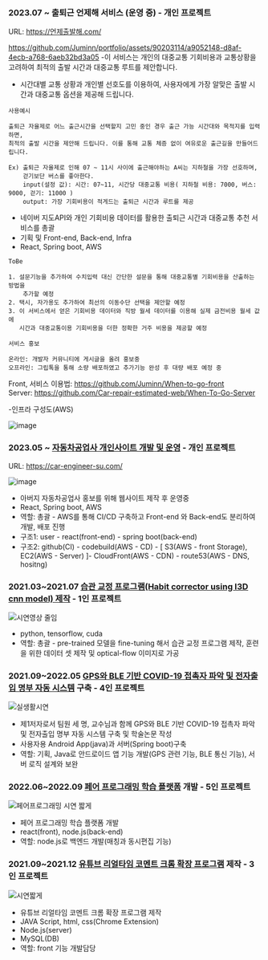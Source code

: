 ### 2023.07 ~ 출퇴근 언제해 서비스 (운영 중) - 개인 프로젝트

URL: https://언제출발해.com/ 

https://github.com/Juminn/portfolio/assets/90203114/a9052148-d8af-4ecb-a768-6aeb32bd3a05
-이 서비스는 개인의 대중교통 기회비용과 교통상황을 고려하여 최적의 출발 시간과 대중교통 루트를 제안합니다.
- 시간대별 교통 상황과 개인별 선호도를 이용하여, 사용자에게 가장 알맞은 출발 시간과 대중교통 옵션을 제공해 드립니다.

```
사용예시

출퇴근 자율제로 어느 출근시간을 선택할지 고민 중인 경우 출근 가능 시간대와 목적지를 입력하면,
최적의 출발 시간을 제안해 드립니다. 이를 통해 교통 체증 없이 여유로운 출근길을 만들어드립니다.

Ex) 출퇴근 자율제로 인해 07 ~ 11시 사이에 출근해야하는 A씨는 지하철을 가장 선호하며,
    걷기보단 버스를 좋아한다.
    input(설정 값): 시간: 07~11, 시간당 대중교통 비용( 지하철 비용: 7000, 버스: 9000, 걷기: 11000 )
    output: 가장 기회비용이 적게드는 출퇴근 시간과 루트를 제공
```

- 네이버 지도API와 개인 기회비용 데이터를 활용한 출퇴근 시간과 대중교통 추천 서비스를 총괄
- 기획 및 Front-end, Back-end, Infra
- React, Spring boot, AWS

```
ToBe

1. 설문기능을 추가하여 수치입력 대신 간단한 설문을 통해 대중교통별 기회비용을 산출하는 방법을
    추가할 예정 
2. 택시, 자가용도 추가하여 최선의 이동수단 선택을 제안할 예정
3. 이 서비스에서 얻은 기회비용 데이터와 직방 월세 데이터를 이용해 실제 금전비용 월세 값에
   시간과 대중교통이용 기회비용을 더한 정확한 거주 비용을 제공할 예정
```

```
서비스 홍보

온라인: 개발자 커뮤니티에 게시글을 올려 홍보중
오프라인: 그립톡을 통해 소량 배포하였고 추가기능 완성 후 대량 배포 예정 중
```
  
Front, 서비스 이용법: https://github.com/Juminn/When-to-go-front <br/>
Server: https://github.com/Car-repair-estimated-web/When-To-Go-Server

-인프라 구성도(AWS)

![image](https://github.com/Juminn/portfolio/assets/90203114/d0d6917c-7476-4757-bd5d-20fe49e9bd1e)



### 2023.05 ~ [자동차공업사 개인사이트 개발 및 운영](https://github.com/Juminn/Car-Web) - 개인 프로젝트

URL: https://car-engineer-su.com/

![image](https://github.com/Juminn/Car-Web/assets/90203114/e47990bf-9950-44b7-ab36-4b6105ab1063)

- 아버지 자동차공업사 홍보를 위해 웹사이트 제작 후 운영중
- React, Spring boot, AWS
- 역할: 총괄 - AWS를 통해 CI/CD 구축하고 Front-end 와 Back-end도 분리하여 개발, 배포 진행
- 구조1: user - react(front-end) - spring boot(back-end)
- 구조2: github(CI) - codebuild(AWS - CD) - [ S3(AWS - front Storage), EC2(AWS - Server) ]- CloudFront(AWS - CDN) - route53(AWS - DNS, hositng)

### 2021.03~2021.07 [습관 교정 프로그램(Habit corrector using I3D cnn model) 제작](https://github.com/Juminn/Habit-Corrector) - 1인 프로젝트


![시연영상 줄임](https://user-images.githubusercontent.com/90203114/201026180-fd1d0c00-78ba-4246-a820-6bf69a727138.gif)

- python, tensorflow, cuda
- 역할: 총괄 - pre-trained 모델을 fine-tuning 해서 습관 교정 프로그램 제작, 훈련을 위한 데이터 셋 제작 및 optical-flow 이미지로 가공

### 2021.09~2022.05 [GPS와 BLE 기반 COVID-19 접촉자 파악 및 전자출입 명부 자동 시스템](https://github.com/Juminn/GPS-based-Covid-19-tracking) 구축 - 4인 프로젝트

![실생활시연](https://user-images.githubusercontent.com/90203114/201134425-a55a6b7e-dbfe-4c0a-a192-a3586b468483.gif)

- 제1저자로서 팀원 세 명, 교수님과 함께 GPS와 BLE 기반 COVID-19 접촉자 파악 및 전자출입 명부 자동 시스템 구축 및 학술논문 작성
- 사용자용 Android App(java)과 서버(Spring boot)구축
- 역할: 기획, Java로 안드로이드 앱 기능 개발(GPS 관련 기능, BLE 통신 기능), 서버 로직 설계와 보완

### 2022.06~2022.09 [페어 프로그래밍 학습 플랫폼](https://github.com/JaeJuParkKangJeong/cowede-websocket) 개발 - 5인 프로젝트

![페어프로그래밍 시연 짧게](https://user-images.githubusercontent.com/90203114/201276877-3bf95dcd-c0e8-4361-9db7-4431f47be09e.gif)

- 페어 프로그래밍 학습 플랫폼 개발
- react(front), node.js(back-end)
- 역할: node.js로 백엔드 개발(매칭과 동시편집 기능)

### 2021.09~2021.12 [유튜브 리얼타임 코멘트 크롬 확장 프로그램](https://github.com/Juminn/ChromeExtentsion_WebCommunication) 제작 - 3인 프로젝트

![시연짧게](https://user-images.githubusercontent.com/90203114/201276974-da85bd84-d298-43c7-acf8-309bc9cef922.gif)

- 유튜브 리얼타임 코멘트 크롬 확장 프로그램 제작
- JAVA Script, html, css(Chrome Extension)
- Node.js(server)
- MySQL(DB)
- 역할: front 기능 개발담당
